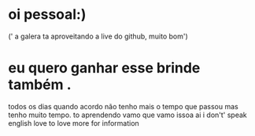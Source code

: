# oi pessoal:)
(' a galera ta aproveitando a live  do github, muito bom')
# eu quero ganhar esse brinde também .
todos os dias quando acordo não tenho mais o tempo que passou mas tenho muito tempo.
to aprendendo vamo que vamo issoa ai
i don't' speak english
love to love 
more for information
